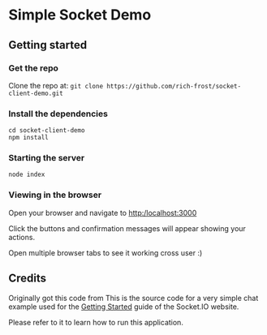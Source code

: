 # Simple Socket Demo

## Getting started

### Get the repo

Clone the repo at: ``` git clone https://github.com/rich-frost/socket-client-demo.git ```

### Install the dependencies

```
cd socket-client-demo
npm install
```

### Starting the server

```
node index
```

### Viewing in the browser

Open your browser and navigate to [http:/localhost:3000](http:/localhost:3000)

Click the buttons and confirmation messages will appear showing your actions.

Open multiple browser tabs to see it working cross user :)

## Credits
Originally got this code from
This is the source code for a very simple chat example used for 
the [Getting Started](http://socket.io/get-started/chat/) guide 
of the Socket.IO website.

Please refer to it to learn how to run this application.
